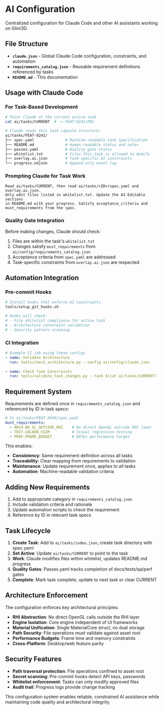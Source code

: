 # AI Configuration

Centralized configuration for Claude Code and other AI assistants working on Glint3D.

## File Structure

- **`claude.json`** - Global Claude Code configuration, constraints, and automation
- **`requirements_catalog.json`** - Reusable requirement definitions referenced by tasks
- **`README.md`** - This documentation

## Usage with Claude Code

### For Task-Based Development

```bash
# Point Claude at the current active task
cat ai/tasks/CURRENT  # -> FEAT-0241/PR1

# Claude reads this task capsule structure:
ai/tasks/FEAT-0241/
├── spec.yaml              # Machine-readable task specification
├── README.md              # Human-readable status and notes
├── passes.yaml            # Quality gate status
├── whitelist.txt          # Files this task is allowed to modify
├── overlay.ai.json        # Task-specific AI constraints
└── progress.ndjson        # Append-only event log
```

### Prompting Claude for Task Work

```
Read ai/tasks/CURRENT, then read ai/tasks/<ID>/spec.yaml and overlay.ai.json.
Only edit files listed in whitelist.txt. Update the AI-Editable sections
in README.md with your progress. Satisfy acceptance_criteria and 
must_requirements from the spec.
```

### Quality Gate Integration

Before making changes, Claude should check:
1. Files are within the task's `whitelist.txt`
2. Changes satisfy `must_requirements` from `ai/config/requirements_catalog.json`
3. Acceptance criteria from `spec.yaml` are addressed
4. Task-specific constraints from `overlay.ai.json` are respected

## Automation Integration

### Pre-commit Hooks
```bash
# Install hooks that enforce AI constraints
tools/setup_git_hooks.sh

# Hooks will check:
# - File whitelist compliance for active task
# - Architecture constraint validation
# - Security pattern scanning
```

### CI Integration
```yaml
# Example CI job using these configs
- name: Validate Architecture
  run: tools/check_architecture.py --config ai/config/claude.json
  
- name: Check Task Constraints  
  run: tools/validate_task_changes.py --task $(cat ai/tasks/CURRENT)
```

## Requirement System

Requirements are defined once in `requirements_catalog.json` and referenced by ID in task specs:

```yaml
# In ai/tasks/FEAT-XXXX/spec.yaml
must_requirements:
  - ARCH.NO_GL_OUTSIDE_RHI    # No direct OpenGL outside RHI layer
  - TEST.GOLDEN_SSIM          # Visual regression testing
  - PERF.FRAME_BUDGET         # 60fps performance target
```

This enables:
- **Consistency**: Same requirement definition across all tasks
- **Traceability**: Clear mapping from requirements to validation
- **Maintenance**: Update requirement once, applies to all tasks
- **Automation**: Machine-readable validation criteria

## Adding New Requirements

1. Add to appropriate category in `requirements_catalog.json`
2. Include validation criteria and rationale
3. Update automation scripts to check the requirement
4. Reference by ID in relevant task specs

## Task Lifecycle

1. **Create Task**: Add to `ai/tasks/index.json`, create task directory with spec.yaml
2. **Set Active**: Update `ai/tasks/CURRENT` to point to the task  
3. **Work**: Claude modifies files within whitelist, updates README.md progress
4. **Quality Gates**: Passes.yaml tracks completion of docs/tests/qa/perf gates
5. **Complete**: Mark task complete, update to next task or clear CURRENT

## Architecture Enforcement

The configuration enforces key architectural principles:

- **RHI Abstraction**: No direct OpenGL calls outside the RHI layer
- **Engine Isolation**: Core engine independent of UI frameworks  
- **Material Unification**: Single MaterialCore struct, no dual storage
- **Path Security**: File operations must validate against asset root
- **Performance Budgets**: Frame time and memory constraints
- **Cross-Platform**: Desktop/web feature parity

## Security Features

- **Path traversal protection**: File operations confined to asset root
- **Secret scanning**: Pre-commit hooks detect API keys, passwords
- **Whitelist enforcement**: Tasks can only modify approved files
- **Audit trail**: Progress logs provide change tracking

This configuration system enables reliable, constrained AI assistance while maintaining code quality and architectural integrity.
